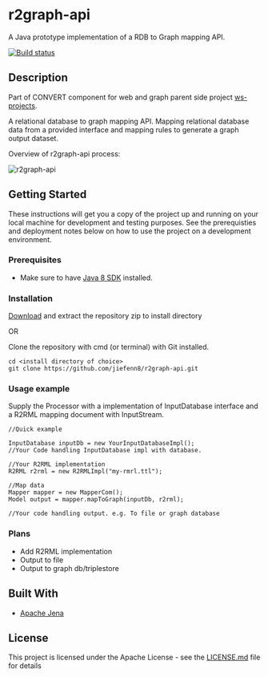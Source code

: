 # r2graph-api

A Java prototype implementation of a RDB to Graph mapping API.

[![Build status](https://travis-ci.org/jiefenn8/r2graph-api.svg?branch=master)](https://travis-ci.org/jiefenn8/r2graph-api)

## Description

Part of CONVERT component for web and graph parent side project [ws-projects](https://github.com/jiefenn8/ws-projects).

A relational database to graph mapping API. Mapping relational database data from a provided interface and mapping rules to generate a graph output dataset. 

Overview of r2graph-api process:

![r2graph-api](https://user-images.githubusercontent.com/42923689/53843879-c1fcd880-4008-11e9-8919-0b6b5e620f8c.png)

## Getting Started

These instructions will get you a copy of the project up and running on your local machine for development and testing purposes. See the prerequisties and deployment notes below on how to use the project on a development environment.

### Prerequisites

 * Make sure to have [Java 8 SDK](https://www.oracle.com/technetwork/java/javase/downloads/jdk8-downloads-2133151.html) installed.

### Installation

[Download](https://github.com/jiefenn8/r2graph-api/archive/master.zip) and extract the repository zip to install directory

OR

Clone the repository with cmd (or terminal) with Git installed.
```
cd <install directory of choice>
git clone https://github.com/jiefenn8/r2graph-api.git
```

### Usage example

Supply the Processor with a implementation of InputDatabase interface and a R2RML mapping document with InputStream.
```
//Quick example

InputDatabase inputDb = new YourInputDatabaseImpl();
//Your Code handling InputDatabase impl with database.

//Your R2RML implementation 
R2RML r2rml = new R2RMLImpl("my-rmrl.ttl");

//Map data
Mapper mapper = new MapperCom();
Model output = mapper.mapToGraph(inputDb, r2rml);

//Your code handling output. e.g. To file or graph database
```

### Plans

* Add R2RML implementation
* Output to file 
* Output to graph db/triplestore

## Built With

* [Apache Jena](https://jena.apache.org/ "Apache Jena - Java") 

## License

This project is licensed under the Apache License - see the [LICENSE.md](LICENSE.md) file for details
